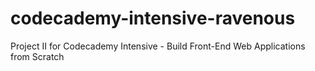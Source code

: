# codecademy-intensive-ravenous
Project II for Codecademy Intensive - Build Front-End Web Applications from Scratch
